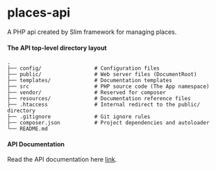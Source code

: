 # places-api
A PHP api created by Slim framework for managing places.

#### The API top-level directory layout

    .
    ├── config/                 # Configuration files
    ├── public/                 # Web server files (DocumentRoot)
    ├── templates/              # Documentation templates
    ├── src                     # PHP source code (The App namespace)
    ├── vendor/                 # Reserved for composer
    ├── resources/              # Documentation reference files
    ├── .htaccess               # Internal redirect to the public/ directory
    ├── .gitignore              # Git ignore rules
    ├── composer.json           # Project dependencies and autoloader
    └── README.md

#### API Documentation

Read the API documentation here [link](https://asyx-places-api.herokuapp.com/places-api/places-api/docs/v1).
